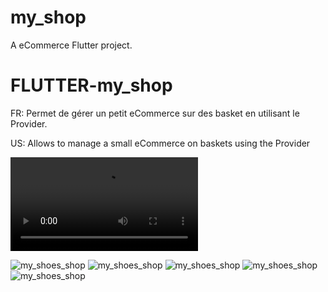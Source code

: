 # my_shop

A eCommerce Flutter project.

# FLUTTER-my_shop
FR: Permet de gérer un petit eCommerce sur des basket en utilisant le Provider.

US: Allows to manage a small eCommerce on baskets using the Provider

![my_shoes_shop](assets/my_shoes.mp4?raw=true "my_shoes_shop")


![my_shoes_shop](assets/my_shoes.png?raw=true "home")
![my_shoes_shop](assets/my_shoes1.png?raw=true "my_shoes_shop")
![my_shoes_shop](assets/my_shoes2.png?raw=true "my_shoes_shop")
![my_shoes_shop](assets/my_shoes3.png?raw=true "my_shoes_shop")
![my_shoes_shop](assets/my_shoes4.png?raw=true "my_shoes_shop")


